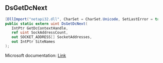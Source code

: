 ## DsGetDcNext

```csharp
[DllImport("netapi32.dll", CharSet = CharSet.Unicode, SetLastError = true)]
public static extern uint DsGetDcNext(
   IntPtr GetDcContextHandle,
   ref uint SockAddressCount,
   out SOCKET_ADDRESS[] SocketAddresses,
   out IntPtr SiteNames
);
```

Microsoft documentation: [Link](https://docs.microsoft.com/en-us/windows/win32/api/dsgetdc/nf-dsgetdc-dsgetdcnextw)
